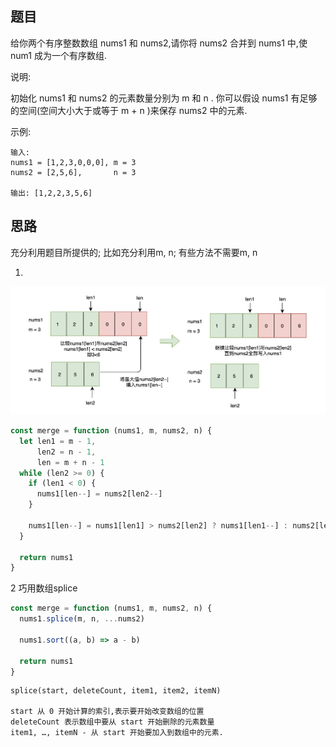 ## 题目

给你两个有序整数数组 nums1 和 nums2,请你将 nums2 合并到 nums1 中,使 num1 成为一个有序数组. 

说明:

初始化 nums1 和 nums2 的元素数量分别为 m 和 n . 
你可以假设 nums1 有足够的空间(空间大小大于或等于 m + n )来保存 nums2 中的元素. 

示例:
```
输入:
nums1 = [1,2,3,0,0,0], m = 3
nums2 = [2,5,6],       n = 3

输出: [1,2,2,3,5,6]
```


## 思路

充分利用题目所提供的; 比如充分利用m, n; 有些方法不需要m, n

1. 
![Alt text](../../images/合并两个有序数组.png)

```js
const merge = function (nums1, m, nums2, n) {
  let len1 = m - 1,
      len2 = n - 1,
      len = m + n - 1
  while (len2 >= 0) {
    if (len1 < 0) {
      nums1[len--] = nums2[len2--] 
    }

    nums1[len--] = nums1[len1] > nums2[len2] ? nums1[len1--] : nums2[len2--]
  }

  return nums1
}
```

2 巧用数组splice

```js
const merge = function (nums1, m, nums2, n) {
  nums1.splice(m, n, ...nums2)

  nums1.sort((a, b) => a - b)

  return nums1
}
```

```
splice(start, deleteCount, item1, item2, itemN)

start 从 0 开始计算的索引,表示要开始改变数组的位置
deleteCount 表示数组中要从 start 开始删除的元素数量
item1, …, itemN - 从 start 开始要加入到数组中的元素. 
```

